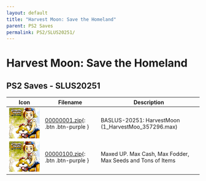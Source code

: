 ```yaml
---
layout: default
title: "Harvest Moon: Save the Homeland"
parent: PS2 Saves
permalink: PS2/SLUS20251/
---
```

# Harvest Moon: Save the Homeland

## PS2 Saves - SLUS20251

| Icon | Filename | Description |
|------|----------|-------------|
| ![Harvest Moon: Save the Homeland](icon0.png) | [00000001.zip](00000001.zip){: .btn .btn-purple } | BASLUS-20251: HarvestMoon (1_HarvestMoo_357296.max) |
| ![Harvest Moon: Save the Homeland](icon0.png) | [00000100.zip](00000100.zip){: .btn .btn-purple } | Maxed UP. Max Cash, Max Fodder, Max Seeds and Tons of Items |
